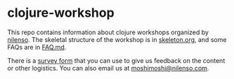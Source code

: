 # clojure-workshop

This repo contains information about clojure workshops organized by [nilenso](nilenso.com). The skeletal structure of the workshop is in [skeleton.org](/skeleton.org), and some FAQs are in [FAQ.md](/FAQ.org).

There is a [survey form](https://docs.google.com/a/nilenso.com/forms/d/14MwjQZ9MOvceu5H1NED5Sh_yN2mqxPRSduVlMTj6BJM/viewform) that you can use to give us feedback on the content or other logistics. You can also email us at moshimoshi@nilenso.com.
